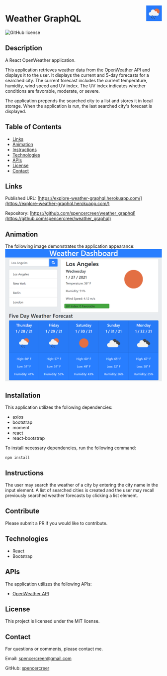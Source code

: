 <p>
<img src="./public/ms-icon-150x150.png" align="right" width="50">
</p>

# Weather GraphQL
![GitHub license](https://img.shields.io/badge/license-MIT-blue.svg)

## Description
A React OpenWeather application.

This application retrieves weather data from the OpenWeather API and displays it to the user. It displays the current and 5-day forecasts for a searched city. The current forecast includes the current temperature, humidity, wind speed and UV index. The UV index indicates whether conditions are favorable, moderate, or severe.

The application prepends the searched city to a list and stores it in local storage. When the application is run, the last searched city's forecast is displayed.

## Table of Contents
* [Links](#links)
* [Animation](#animation) 
* [Instructions](#instructions)   
* [Technologies](#technologies) 
* [APIs](#apis) 
* [License](#license)
* [Contact](#contact)

## Links
Published URL: [https://explore-weather-graphql.herokuapp.com/](https://explore-weather-graphql.herokuapp.com/)<br>

Repository: [https://github.com/spencercreer/weather_graphql](https://github.com/spencercreer/weather_graphql)


## Animation
The following image demonstrates the application appearance:<br>
![Weather Dashboard animation](./public/weather_dashboard.PNG)

## Installation
This application utilizes the following dependencies:

 * axios
 * bootstrap
 * moment
 * react
 * react-bootstrap

To install necessary dependencies, run the following command:

  ```
  npm install
  ```

## Instructions
The user may search the weather of a city by entering the city name in the input element. A list of searched cities is created and the user may recall previously searched weather forecasts by clicking a list element.

## Contribute
Please submit a PR if you would like to contribute.

## Technologies
 * React
 * Bootstrap

## APIs
The application utilizes the following APIs:
  * [OpenWeather API](https://openweathermap.org/api)

## License
This project is licensed under the MIT license.

## Contact
For questions or comments, please contact me.

Email: <a href="mailto: spencercreer@gmail.com" target="_blank">spencercreer@gmail.com</a>

GitHub: [spencercreer](https://github.com/spencercreer/)
